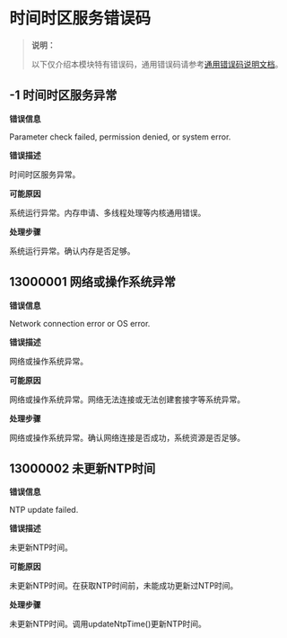 # 时间时区服务错误码

> **说明：**
>
> 以下仅介绍本模块特有错误码，通用错误码请参考[通用错误码说明文档](../errorcode-universal.md)。

## -1 时间时区服务异常

**错误信息** 

Parameter check failed, permission denied, or system error.

**错误描述**

时间时区服务异常。

**可能原因**

系统运行异常。内存申请、多线程处理等内核通用错误。

**处理步骤**

系统运行异常。确认内存是否足够。

## 13000001 网络或操作系统异常

**错误信息**

Network connection error or OS error.

**错误描述**

网络或操作系统异常。

**可能原因**

网络或操作系统异常。网络无法连接或无法创建套接字等系统异常。

**处理步骤**

网络或操作系统异常。确认网络连接是否成功，系统资源是否足够。


## 13000002 未更新NTP时间

**错误信息**

NTP update failed.

**错误描述**

未更新NTP时间。

**可能原因**

未更新NTP时间。在获取NTP时间前，未能成功更新过NTP时间。

**处理步骤**

未更新NTP时间。调用updateNtpTime()更新NTP时间。
